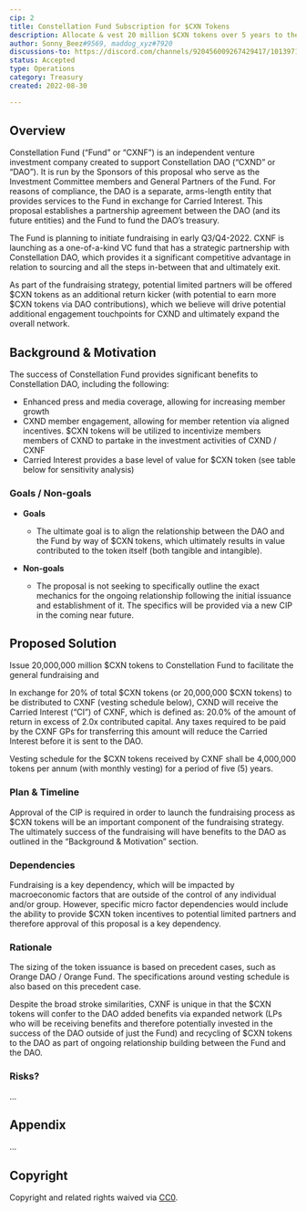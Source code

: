 ```yaml
---
cip: 2
title: Constellation Fund Subscription for $CXN Tokens
description: Allocate & vest 20 million $CXN tokens over 5 years to the Constellation Fund to facilitate the general fundraising.
author: Sonny_Beez#9569, maddog_xyz#7920
discussions-to: https://discord.com/channels/920456009267429417/1013971941494898838, https://github.com/cxndao/constellation/discussions/42
status: Accepted
type: Operations
category: Treasury
created: 2022-08-30

---
```


## Overview

Constellation Fund (“Fund” or “CXNF”) is an independent venture investment company created to support Constellation DAO (“CXND” or “DAO”). It is run by the Sponsors of this proposal who serve as the Investment Committee members and General Partners of the Fund. For reasons of compliance, the DAO is a separate, arms-length entity that provides services to the Fund in exchange for Carried Interest. This proposal establishes a partnership agreement between the DAO (and its future entities) and the Fund to fund the DAO’s treasury.

The Fund is planning to initiate fundraising in early Q3/Q4-2022. CXNF is launching as a one-of-a-kind VC fund that has a strategic partnership with Constellation DAO, which provides it a significant competitive advantage in relation to sourcing and all the steps in-between that and ultimately exit.

As part of the fundraising strategy, potential limited partners will be offered $CXN tokens as an additional return kicker (with potential to earn more $CXN tokens via DAO contributions), which we believe will drive potential additional engagement touchpoints for CXND and ultimately expand the overall network.

## Background & Motivation

The success of Constellation Fund provides significant benefits to Constellation DAO, including the following:
  - Enhanced press and media coverage, allowing for increasing member growth
  - CXND member engagement, allowing for member retention via aligned incentives. $CXN tokens will be utilized to incentivize members members of CXND to partake in the investment activities of CXND / CXNF
  - Carried Interest provides a base level of value for $CXN token (see table below for sensitivity analysis)

### Goals / Non-goals

- **Goals**
  - The ultimate goal is to align the relationship between the DAO and the Fund by way of $CXN tokens, which ultimately results in value contributed to the token itself (both tangible and intangible).

- **Non-goals**
  - The proposal is not seeking to specifically outline the exact mechanics for the ongoing relationship following the initial issuance and establishment of it. The specifics will be provided via a new CIP in the coming near future.

## Proposed Solution

Issue 20,000,000 million $CXN tokens to Constellation Fund to facilitate the general fundraising and

In exchange for 20% of total $CXN tokens (or 20,000,000 $CXN tokens) to be distributed to CXNF (vesting schedule below), CXND will receive the Carried Interest (“CI”) of CXNF, which is defined as: 20.0% of the amount of return in excess of 2.0x contributed capital. Any taxes required to be paid by the CXNF GPs for transferring this amount will reduce the Carried Interest before it is sent to the DAO.

Vesting schedule for the $CXN tokens received by CXNF shall be 4,000,000 tokens per annum (with monthly vesting) for a period of five (5) years.

### Plan & Timeline

Approval of the CIP is required in order to launch the fundraising process as $CXN tokens will be an important component of the fundraising strategy. The ultimately success of the fundraising will have benefits to the DAO as outlined in the “Background & Motivation” section.

### Dependencies

Fundraising is a key dependency, which will be impacted by macroeconomic factors that are outside of the control of any individual and/or group. However, specific micro factor dependencies would include the ability to provide $CXN token incentives to potential limited partners and therefore approval of this proposal is a key dependency.

### Rationale

The sizing of the token issuance is based on precedent cases, such as Orange DAO / Orange Fund. The specifications around vesting schedule is also based on this precedent case.

Despite the broad stroke similarities, CXNF is unique in that the $CXN tokens will confer to the DAO added benefits via expanded network (LPs who will be receiving benefits and therefore potentially invested in the success of the DAO outside of just the Fund) and recycling of $CXN tokens to the DAO as part of ongoing relationship building between the Fund and the DAO.

### Risks?

…

## Appendix

…

## Copyright

Copyright and related rights waived via [CC0](../LICENSE.md).

